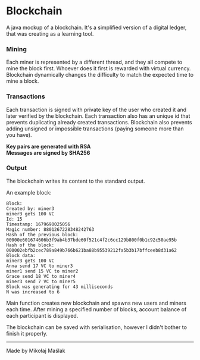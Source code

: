 # Blockchain
A java mockup of a blockchain. It's a simplified version of a digital ledger, that was creating as a learning tool.

### Mining
Each miner is represented by a different thread, and they all compete to mine the block first. 
Whoever does it first is rewarded with virtual currency. Blockchain dynamically changes the difficulty to match the expected time to mine a block.

### Transactions
Each transaction is signed with private key of the user who created it and later verified by the blockchain. Each transaction also has an unique id that prevents duplicating already created transactions.
Blockchain also prevents adding unsigned or impossible transactions (paying someone more than you have).

**Key pairs are generated with RSA**  
**Messages are signed by SHA256**

### Output
The blockchain writes its content to the standard output.

An example block:
```
Block:
Created by: miner3
miner3 gets 100 VC
Id: 15
Timestamp: 1679690025056
Magic number: 8801267228348242763
Hash of the previous block:
00000e601674606b3f9ab4b37bde60f521c4f2c6cc129b800f0b1c92c50ae95b
Hash of the block:
000002ebfb2cec789a849b766b621ba88b95539212fa5b3b17bffceeb8d31a62
Block data:
miner3 gets 100 VC
Anna send 17 VC to miner3
miner1 send 15 VC to miner2
Grace send 18 VC to miner4
miner3 send 7 VC to miner5
Block was generating for 43 milliseconds
N was increased to 6
```


Main function creates new blockchain and spawns new users and miners each time. After mining a specified number of blocks, account balance of each participant is displayed.  

The blockchain can be saved with serialisation, however I didn't bother to finish it properly.

---
Made by Mikołaj Maślak
